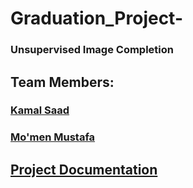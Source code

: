 # Graduation_Project-
### Unsupervised Image Completion

## Team Members:
### [Kamal Saad](https://github.com/Kamalc)

### [Mo'men Mustafa](https://github.com/MomenMustafa)


## [Project Documentation](https://github.com/college-team-BlaBla/Graduation_Project-/blob/main/Unsupervised%20Image%20Completion.pdf)
